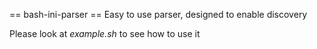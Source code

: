 == bash-ini-parser ==
Easy to use parser, designed to enable discovery

Please look at *example.sh* to see how to use it
